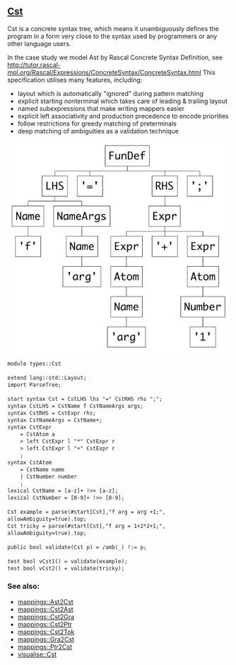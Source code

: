## [Cst](https://github.com/grammarware/bx-parsing/blob/master/src/types/Cst.rsc)

Cst is a concrete syntax tree, which means it unambiguously defines the program
in a form very close to the syntax used by programmers or any other language users.

In the case study we model Ast by Rascal Concrete Syntax Definition, see
http://tutor.rascal-mpl.org/Rascal/Expressions/ConcreteSyntax/ConcreteSyntax.html
This specification utilises many features, including:
- layout which is automatically "ignored" during pattern matching
- explicit starting nonterminal which takes care of leading & trailing layout
- named subexpressions that make writing mappers easier
- explicit left associativity and production precedence to encode priorities
- follow restrictions for greedy matching of preterminals
- deep matching of ambiguities as a validation technique

![Example](https://github.com/grammarware/bx-parsing/raw/master/img/Cst.png)

```
module types::Cst

extend lang::std::Layout;
import ParseTree;

start syntax Cst = CstLHS lhs "=" CstRHS rhs ";";
syntax CstLHS = CstName f CstNameArgs args;
syntax CstRHS = CstExpr rhs;
syntax CstNameArgs = CstName+;
syntax CstExpr
    = CstAtom a
    > left CstExpr l "*" CstExpr r
    > left CstExpr l "+" CstExpr r
    ;
syntax CstAtom
    = CstName name
    | CstNumber number
    ;
lexical CstName = [a-z]+ !>> [a-z];
lexical CstNumber = [0-9]+ !>> [0-9];

Cst example = parse(#start[Cst],"f arg = arg +1;", allowAmbiguity=true).top;
Cst tricky = parse(#start[Cst],"f arg = 1+2*2+1;", allowAmbiguity=true).top;

public bool validate(Cst p) = /amb(_) !:= p;

test bool vCst1() = validate(example);
test bool vCst2() = validate(tricky);

```

### See also:
* [mappings::Ast2Cst](https://github.com/grammarware/bx-parsing/blob/master/src/mappings/Ast2Cst.rsc)
* [mappings::Cst2Ast](https://github.com/grammarware/bx-parsing/blob/master/src/mappings/Cst2Ast.rsc)
* [mappings::Cst2Gra](https://github.com/grammarware/bx-parsing/blob/master/src/mappings/Cst2Gra.rsc)
* [mappings::Cst2Ptr](https://github.com/grammarware/bx-parsing/blob/master/src/mappings/Cst2Ptr.rsc)
* [mappings::Cst2Tok](https://github.com/grammarware/bx-parsing/blob/master/src/mappings/Cst2Tok.rsc)
* [mappings::Gra2Cst](https://github.com/grammarware/bx-parsing/blob/master/src/mappings/Gra2Cst.rsc)
* [mappings::Ptr2Cst](https://github.com/grammarware/bx-parsing/blob/master/src/mappings/Ptr2Cst.rsc)
* [visualise::Cst](https://github.com/grammarware/bx-parsing/blob/master/src/visualise/Cst.rsc)
